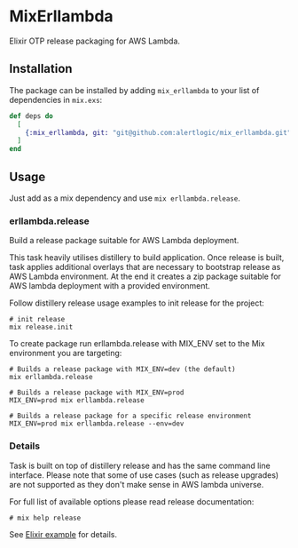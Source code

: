 # MixErllambda

Elixir OTP release packaging for AWS Lambda.

## Installation

The package can be installed by adding `mix_erllambda` to your list of
dependencies in `mix.exs`:

```elixir
def deps do
  [
    {:mix_erllambda, git: "git@github.com:alertlogic/mix_erllambda.git"}
  ]
end
```

## Usage

Just add as a mix dependency and use `mix erllambda.release`.

### erllambda.release

Build a release package suitable for AWS Lambda deployment.

This task heavily utilises distillery to build application. Once release is
built, task applies additional overlays that are necessary to bootstrap
release as AWS Lambda environment. At the end it creates a zip package
suitable for AWS lambda deployment with a provided environment.

Follow distillery release usage examples to init release for the project:

    # init release
    mix release.init

To create package run erllambda.release with MIX_ENV set to the Mix
environment you are targeting:

    # Builds a release package with MIX_ENV=dev (the default)
    mix erllambda.release

    # Builds a release package with MIX_ENV=prod
    MIX_ENV=prod mix erllambda.release

    # Builds a release package for a specific release environment
    MIX_ENV=prod mix erllambda.release --env=dev

### Details

Task is built on top of distillery release and has the same command line
interface. Please note that some of use cases (such as release upgrades) are
not supported as they don't make sense in AWS lambda universe.

For full list of available options please read release documentation:

    # mix help release

See [Elixir example](https://github.com/alertlogic/erllambda_elixir_example) for details.
